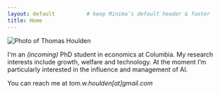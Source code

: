 ```yaml
---
layout: default          # keep Minima’s default header & footer
title: Home
---
```


<div class="hero" markdown="1">

![Photo of Thomas Houlden](/me.jpg)

<p>I'm an <em>(incoming)</em> PhD student in economics at Columbia.  
My research interests include growth, welfare and technology.  
At the moment I’m particularly interested in the influence and management of AI.</p>

<p> You can reach me at <em>tom.w.houlden[at]gmail.com</em> </p>

</div>
